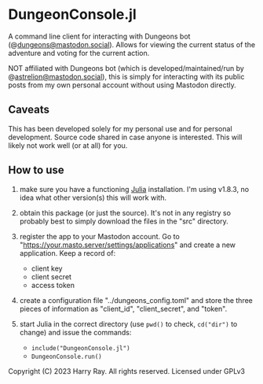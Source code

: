 DungeonConsole.jl
=================

A command line client for interacting with Dungeons bot (@dungeons@mastodon.social). Allows for viewing the current status of the adventure and voting for the current action.

NOT affiliated with Dungeons bot (which is developed/maintained/run by @astrelion@mastodon.social), this is simply for interacting with its public posts from my own personal account without using Mastodon directly.

## Caveats

This has been developed solely for my personal use and for personal development. Source code shared in case anyone is interested. This will likely not work well (or at all) for you.

## How to use

1. make sure you have a functioning [Julia](julialang.org) installation. I'm using v1.8.3, no idea what other version(s) this will work with.

2. obtain this package (or just the source). It's not in any registry so probably best to simply download the files in the "src" directory.

3. register the app to your Mastodon account. Go to "https://your.masto.server/settings/applications" and create a new application. Keep a record of:
    * client key
    * client secret
    * access token

4. create a configuration file "../dungeons_config.toml" and store the three pieces of information as "client_id", "client_secret", and "token".

5. start Julia in the correct directory (use `pwd()` to check, `cd("dir")` to change) and issue the commands:
    * `include("DungeonConsole.jl")`
    * `DungeonConsole.run()`

Copyright (C) 2023 Harry Ray. All rights reserved. Licensed under GPLv3